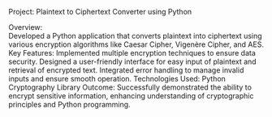 Project: Plaintext to Ciphertext Converter using Python

Overview:  
  Developed a Python application that converts plaintext into ciphertext using various encryption algorithms like Caesar Cipher, Vigenère Cipher, and AES.
Key Features:
  Implemented multiple encryption techniques to ensure data security.
  Designed a user-friendly interface for easy input of plaintext and retrieval of encrypted text.
  Integrated error handling to manage invalid inputs and ensure smooth operation.
Technologies Used: 
  Python
  Cryptography Library
Outcome:
  Successfully demonstrated the ability to encrypt sensitive information, enhancing understanding of cryptographic principles and Python programming.
